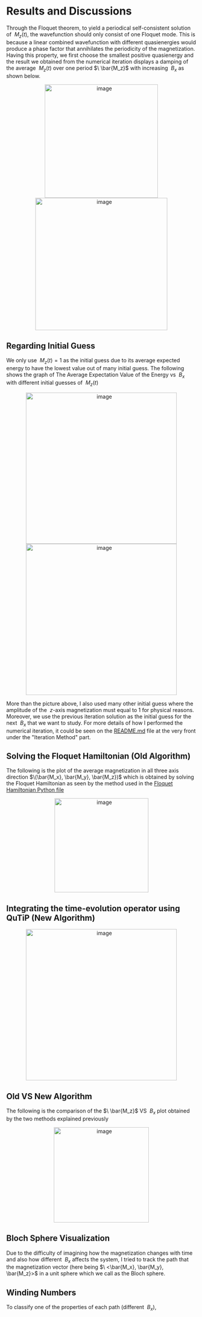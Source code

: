 # Results and Discussions
Through the Floquet theorem, to yield a periodical self-consistent solution of $\ M_z(t)$, the wavefunction should only consist of one Floquet mode. This is because a linear combined wavefunction with different quasienergies would produce a phase factor that annihilates the periodicity of the magnetization. Having this property, we first choose the smallest positive quasienergy and the result we obtained from the numerical iteration displays a damping of the average $\ M_z(t)$ over one period $\ \bar{M_z}$ with increasing $\ B_x$ as shown below.

<p align = "center">
  <img width="300" alt="image" src="https://user-images.githubusercontent.com/103773281/209478863-95d28fa2-d82e-40df-bd22-52747a46db9a.png">
  <img width="350" alt="image" src="https://user-images.githubusercontent.com/103773281/209478979-8e544ba3-3605-4d7a-ae42-c81f2887842f.png">


</p>

## Regarding Initial Guess
We only use $\ M_z(t) = 1$ as the initial guess due to its average expected energy to have the lowest value out of many initial guess. The following shows the graph of The Average Expectation Value of the Energy vs $\ B_x$ with different initial guesses of $\ M_z(t)$

<p align="center">
  
  <img width="400" alt="image" src="https://user-images.githubusercontent.com/103773281/209558372-6f72ae95-141a-4d5b-9aa8-c9fe8bfa9620.png">
  <img width="400" alt="image" src="https://user-images.githubusercontent.com/103773281/209496522-c288a0ce-3e37-4332-a82c-bc669f2f9964.png">
  
  </p>
  
More than the picture above, I also used many other initial guess where the amplitude of the $\ z$-axis magnetization must equal to 1 for physical reasons. Moreover, we use the previous iteration solution as the initial guess for the next $\ B_x$ that we want to study. For more details of how I performed the numerical iteration, it could be seen on the [README.md](https://github.com/alexinthewonderland/transverse-ising-model/blob/main/README.md) file at the very front under the "Iteration Method" part.


## Solving the Floquet Hamiltonian (Old Algorithm)
The following is the plot of the average magnetization in all three axis direction $\(\bar{M_x}, \bar{M_y}, \bar{M_z})$ which is obtained by solving the Floquet Hamiltonian as seen by the method used in the [Floquet Hamiltonian Python file](https://github.com/alexinthewonderland/transverse-ising-model/blob/main/Floquet%20Hamiltonian%20Method%20(Old%20Algorithm).ipynb)

<p align="center">
<img width="249" alt="image" src="https://user-images.githubusercontent.com/103773281/209479197-97a73587-9fe8-44f1-aee8-a641020c71db.png">
  </p>

## Integrating the time-evolution operator using QuTiP (New Algorithm)

<p align="center">
  
<img width="400" alt="image" src="https://user-images.githubusercontent.com/103773281/209568783-833c6fe0-fdd3-42b2-9dd7-b926263d8388.png">
  
  </p>

## Old VS New Algorithm
The following is the comparison of the $\ \bar{M_z}$ VS $\ B_x$ plot obtained by the two methods explained previously 

<p align="center">
  
<img width="252" alt="image" src="https://user-images.githubusercontent.com/103773281/209575808-36148f16-35d0-45dd-806d-a8bc9fdb9157.png">

  </p>

## Bloch Sphere Visualization
Due to the difficulty of imagining how the magnetization changes with time and also how different $\ B_x$ affects the system, I tried to track the path that the magnetization vector (here being $\ <\bar{M_x}, \bar{M_y}, \bar{M_z}>$ in a unit sphere which we call as the Bloch sphere.

## Winding Numbers
To classify one of the properties of each path (different $\ B_x$), 







